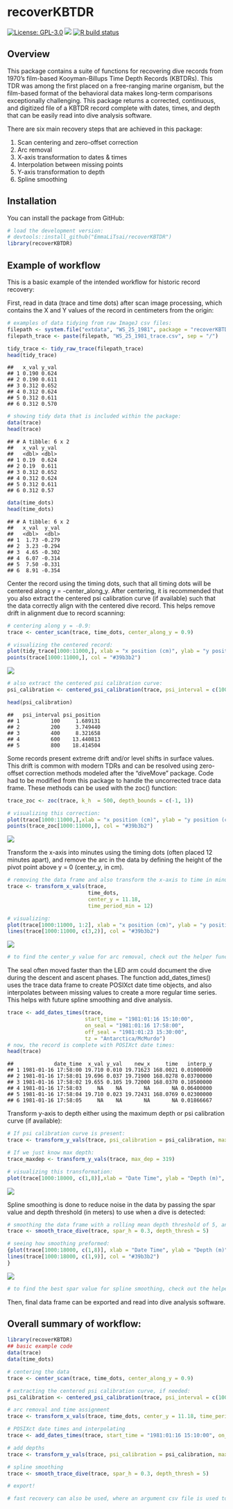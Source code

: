 recoverKBTDR
================

<!-- README.md is generated from README.Rmd. Please edit this file -->
<!-- badges: start -->

[![License:
GPL-3.0](https://img.shields.io/badge/license-GPL--3.0-blue.svg)](https://cran.r-project.org/web/licenses/GPL-3.0)
[![](https://img.shields.io/github/last-commit/EmmaLiTsai/recoverKBTDR.svg)](https://github.com/EmmaLiTsai/recoverKBTDR/commits/main)
[![R build
status](https://github.com/EmmaLiTsai/recoverKBTDR/workflows/R-CMD-check/badge.svg)](https://github.com/EmmaLiTsai/recoverKBTDR/actions)
<!-- [![R-CMD-check](https://github.com/EmmaLiTsai/recoverKBTDR/workflows/R-CMD-check/badge.svg)](https://github.com/EmmaLiTsai/recoverKBTDR/actions) -->
<!-- badges: end -->

## Overview

This package contains a suite of functions for recovering dive records
from 1970’s film-based Kooyman-Billups Time Depth Records (KBTDRs). This
TDR was among the first placed on a free-ranging marine organism, but
the film-based format of the behavioral data makes long-term comparisons
exceptionally challenging. This package returns a corrected, continuous,
and digitized file of a KBTDR record complete with dates, times, and
depth that can be easily read into dive analysis software.

There are six main recovery steps that are achieved in this package:

1.  Scan centering and zero-offset correction
2.  Arc removal
3.  X-axis transformation to dates & times
4.  Interpolation between missing points
5.  Y-axis transformation to depth
6.  Spline smoothing

## Installation

You can install the package from GitHub:

``` r
# load the development version: 
# devtools::install_github("EmmaLiTsai/recoverKBTDR")
library(recoverKBTDR)
```

## Example of workflow

This is a basic example of the intended workflow for historic record
recovery:

First, read in data (trace and time dots) after scan image processing,
which contains the X and Y values of the record in centimeters from the
origin:

``` r
# examples of data tidying from raw ImageJ csv files: 
filepath <- system.file("extdata", "WS_25_1981", package = "recoverKBTDR")
filepath_trace <- paste(filepath, "WS_25_1981_trace.csv", sep = "/")

tidy_trace <- tidy_raw_trace(filepath_trace)
head(tidy_trace)
```

    ##   x_val y_val
    ## 1 0.190 0.624
    ## 2 0.190 0.611
    ## 3 0.312 0.652
    ## 4 0.312 0.624
    ## 5 0.312 0.611
    ## 6 0.312 0.570

``` r
# showing tidy data that is included within the package:
data(trace)
head(trace)
```

    ## # A tibble: 6 x 2
    ##   x_val y_val
    ##   <dbl> <dbl>
    ## 1 0.19  0.624
    ## 2 0.19  0.611
    ## 3 0.312 0.652
    ## 4 0.312 0.624
    ## 5 0.312 0.611
    ## 6 0.312 0.57

``` r
data(time_dots)
head(time_dots)
```

    ## # A tibble: 6 x 2
    ##   x_val  y_val
    ##   <dbl>  <dbl>
    ## 1  1.73 -0.279
    ## 2  3.23 -0.294
    ## 3  4.65 -0.302
    ## 4  6.07 -0.314
    ## 5  7.50 -0.331
    ## 6  8.91 -0.354

Center the record using the timing dots, such that all timing dots will
be centered along y = -center_along_y. After centering, it is
recommended that you also extract the centered psi calibration curve (if
available) such that the data correctly align with the centered dive
record. This helps remove drift in alignment due to record scanning:

``` r
# centering along y = -0.9: 
trace <- center_scan(trace, time_dots, center_along_y = 0.9)

# visualizing the centered record: 
plot(tidy_trace[1000:11000,], xlab = "x position (cm)", ylab = "y position (cm)", type = "p", main = "Scan Centering") 
points(trace[1000:11000,], col = "#39b3b2")
```

![](README_files/figure-gfm/centering-data-1.png)<!-- -->

``` r
# also extract the centered psi calibration curve: 
psi_calibration <- centered_psi_calibration(trace, psi_interval = c(100, 200, 400, 600, 800))

head(psi_calibration)
```

    ##   psi_interval psi_position
    ## 1          100     1.689131
    ## 2          200     3.749440
    ## 3          400     8.321658
    ## 4          600    13.440813
    ## 5          800    18.414504

Some records present extreme drift and/or level shifts in surface
values. This drift is common with modern TDRs and can be resolved using
zero-offset correction methods modeled after the “diveMove” package.
Code had to be modified from this package to handle the uncorrected
trace data frame. These methods can be used with the zoc() function:

``` r
trace_zoc <- zoc(trace, k_h  = 500, depth_bounds = c(-1, 1))

# visualizing this correction: 
plot(trace[1000:11000,],xlab = "x position (cm)", ylab = "y position (cm)", type = "p", main = "ZOC")
points(trace_zoc[1000:11000,], col = "#39b3b2")
```

![](README_files/figure-gfm/zoc-1.png)<!-- -->

Transform the x-axis into minutes using the timing dots (often placed 12
minutes apart), and remove the arc in the data by defining the height of
the pivot point above y = 0 (center_y, in cm).

``` r
# removing the data frame and also transform the x-axis to time in minutes from the origin. 
trace <- transform_x_vals(trace, 
                          time_dots, 
                          center_y = 11.18,
                          time_period_min = 12)

# visualizing:
plot(trace[1000:11000, 1:2], xlab = "x position (cm)", ylab = "y position (cm)", type = "p", main = "Arc Removal")
lines(trace[1000:11000, c(3,2)], col = "#39b3b2")
```

![](README_files/figure-gfm/transform-x-axis-1.png)<!-- -->

``` r
# to find the center_y value for arc removal, check out the helper function ?find_center_y() 
```

The seal often moved faster than the LED arm could document the dive
during the descent and ascent phases. The function add_dates_times()
uses the trace data frame to create POSIXct date time objects, and also
interpolates between missing values to create a more regular time
series. This helps with future spline smoothing and dive analysis.

``` r
trace <- add_dates_times(trace,
                         start_time = "1981:01:16 15:10:00",
                         on_seal = "1981:01:16 17:58:00",
                         off_seal = "1981:01:23 15:30:00", 
                         tz = "Antarctica/McMurdo")
# now, the record is complete with POSIXct date times: 
head(trace)
```

    ##             date_time  x_val y_val    new_x     time   interp_y
    ## 1 1981-01-16 17:58:00 19.710 0.010 19.71623 168.0021 0.01000000
    ## 2 1981-01-16 17:58:01 19.696 0.037 19.71900 168.0278 0.03700000
    ## 3 1981-01-16 17:58:02 19.655 0.105 19.72000 168.0370 0.10500000
    ## 4 1981-01-16 17:58:03     NA    NA       NA       NA 0.06400000
    ## 5 1981-01-16 17:58:04 19.710 0.023 19.72431 168.0769 0.02300000
    ## 6 1981-01-16 17:58:05     NA    NA       NA       NA 0.01866667

Transform y-axis to depth either using the maximum depth or psi
calibration curve (if available):

``` r
# If psi calibration curve is present:
trace <- transform_y_vals(trace, psi_calibration = psi_calibration, max_psi = 900, max_position = 22.45)

# If we just know max depth:
trace_maxdep <- transform_y_vals(trace, max_dep = 319)

# visualizing this transformation: 
plot(trace[1000:18000, c(1,8)],xlab = "Date Time", ylab = "Depth (m)", type = "l", main = "Depth & Time Transformation")
```

![](README_files/figure-gfm/transform-to-depth-1.png)<!-- -->

Spline smoothing is done to reduce noise in the data by passing the spar
value and depth threshold (in meters) to use when a dive is detected:

``` r
# smoothing the data frame with a rolling mean depth threshold of 5, and a spar value of 0.3 when a dive is detected: 
trace <- smooth_trace_dive(trace, spar_h = 0.3, depth_thresh = 5)

# seeing how smoothing preformed: 
{plot(trace[1000:18000, c(1,8)], xlab = "Date Time", ylab = "Depth (m)", type = "l", main = "Smoothing Transformation", lwd = 3)
lines(trace[1000:18000, c(1,9)], col = "#39b3b2")
}
```

![](README_files/figure-gfm/smoothing-data-1.png)<!-- -->

``` r
# to find the best spar value for spline smoothing, check out the helper function ?find_best_spar() 
```

Then, final data frame can be exported and read into dive analysis
software.

## Overall summary of workflow:

``` r
library(recoverKBTDR)
## basic example code
data(trace) 
data(time_dots)

# centering the data
trace <- center_scan(trace, time_dots, center_along_y = 0.9)

# extracting the centered psi calibration curve, if needed: 
psi_calibration <- centered_psi_calibration(trace, psi_interval = c(100, 200, 400, 600, 800))

# arc removal and time assignment 
trace <- transform_x_vals(trace, time_dots, center_y = 11.18, time_period_min = 12)

# POSIXct date times and interpolating
trace <- add_dates_times(trace, start_time = "1981:01:16 15:10:00", on_seal = "1981:01:16 17:58:00", off_seal = "1981:01:23 15:30:00", tz = "Antarctica/McMurdo")

# add depths
trace <- transform_y_vals(trace, psi_calibration = psi_calibration, max_psi = 900, max_position = 22.45)

# spline smoothing 
trace <- smooth_trace_dive(trace, spar_h = 0.3, depth_thresh = 5)

# export! 

# fast recovery can also be used, where an argument csv file is used to quickly pass arguments to the functions above. For use, check out the ?fast_recovery(filepath)
```
